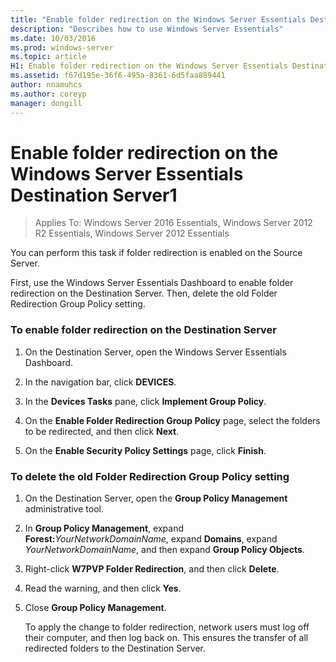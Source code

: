 ```yaml
---
title: "Enable folder redirection on the Windows Server Essentials Destination Server1"
description: "Describes how to use Windows Server Essentials"
ms.date: 10/03/2016
ms.prod: windows-server
ms.topic: article
H1: Enable folder redirection on the Windows Server Essentials Destination Server
ms.assetid: f67d195e-36f6-495a-8361-6d5faa889441
author: nnamuhcs
ms.author: coreyp
manager: dongill
---
```


# Enable folder redirection on the Windows Server Essentials Destination Server1

>Applies To: Windows Server 2016 Essentials, Windows Server 2012 R2 Essentials, Windows Server 2012 Essentials

You can perform this task if folder redirection is enabled on the Source Server.  
  
 First, use the  Windows Server Essentials Dashboard to enable folder redirection on the Destination Server. Then, delete the old Folder Redirection Group Policy setting.  
  
### To enable folder redirection on the Destination Server  
  
1.  On the Destination Server, open the  Windows Server Essentials Dashboard.  
  
2.  In the navigation bar, click **DEVICES**.  
  
3.  In the **Devices Tasks** pane, click **Implement Group Policy**.  
  
4.  On the **Enable Folder Redirection Group Policy** page, select the folders to be redirected, and then click **Next**.  
  
5.  On the **Enable Security Policy Settings** page, click **Finish**.  
  
### To delete the old Folder Redirection Group Policy setting  
  
1. On the Destination Server, open the **Group Policy Management** administrative tool.  
  
2. In **Group Policy Management**, expand **Forest:**<em>YourNetworkDomainName</em>, expand **Domains**, expand *YourNetworkDomainName*, and then expand **Group Policy Objects**.  
  
3. Right-click **W7PVP Folder Redirection**, and then click **Delete**.  
  
4. Read the warning, and then click **Yes**.  
  
5. Close **Group Policy Management**.  
  
   To apply the change to folder redirection, network users must log off their computer, and then log back on. This ensures the transfer of all redirected folders to the Destination Server.
